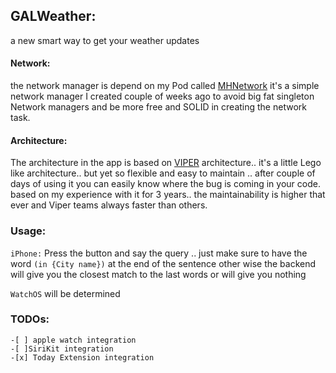 ## GALWeather:

a new smart way to get your weather updates

#### Network:
the network manager is depend on my Pod called [MHNetwork](http://github.com/emadhegab/MHNetwork) it's a simple network manager I created couple of weeks ago to avoid big fat singleton Network managers and be more free and SOLID in creating the network task.

#### Architecture:
   The architecture in the app is based on [VIPER](https://www.objc.io/issues/13-architecture/viper/) architecture.. it's a little Lego like architecture.. but yet so flexible and easy to maintain .. after couple of days of using it you can easily know where the bug is coming in your code. based on my experience with it for 3 years.. the maintainability is higher that ever and Viper teams always faster than others.

### Usage:
  `iPhone:` Press the button and say the query .. just make sure to have the word `(in {City name})` at the end of the sentence other wise the backend will give you the closest match to the last words or will give you nothing

  `WatchOS` will be determined





  ### TODOs:
    -[ ] apple watch integration
    -[ ]SiriKit integration
    -[x] Today Extension integration
